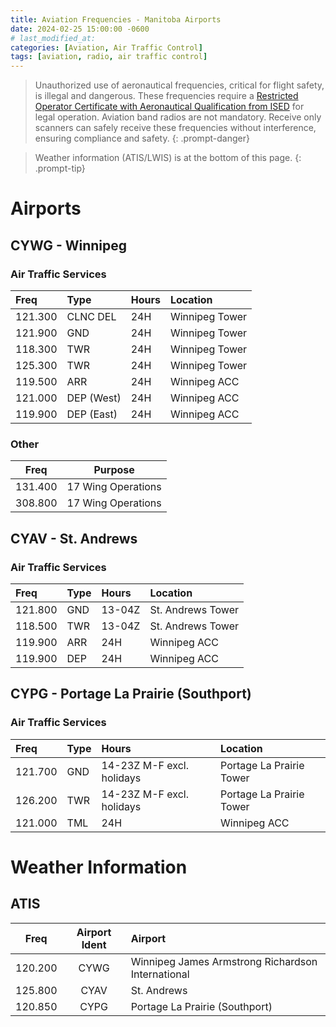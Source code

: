 ```yaml
---
title: Aviation Frequencies - Manitoba Airports
date: 2024-02-25 15:00:00 -0600
# last_modified_at: 
categories: [Aviation, Air Traffic Control]
tags: [aviation, radio, air traffic control]
---
```

> Unauthorized use of aeronautical frequencies, critical for flight safety, is illegal and dangerous. These frequencies require a [Restricted Operator Certificate with Aeronautical Qualification from ISED](https://ised-isde.canada.ca/site/spectrum-management-telecommunications/en/licences-and-certificates/professional-radio-operator-certificates) for legal operation. Aviation band radios are not mandatory. Receive only scanners can safely receive these frequencies without interference, ensuring compliance and safety.
{: .prompt-danger}

> Weather information (ATIS/LWIS) is at the bottom of this page.
{: .prompt-tip}

# Airports

## CYWG - Winnipeg

### Air Traffic Services

| Freq    | Type       | Hours  | Location       |
| :-      | :-         | :-     | :-             |
| 121.300 | CLNC DEL   | 24H    | Winnipeg Tower |
| 121.900 | GND        | 24H    | Winnipeg Tower |
| 118.300 | TWR        | 24H    | Winnipeg Tower |
| 125.300 | TWR        | 24H    | Winnipeg Tower |
| 119.500 | ARR        | 24H    | Winnipeg ACC   |
| 121.000 | DEP (West) | 24H    | Winnipeg ACC   |
| 119.900 | DEP (East) | 24H    | Winnipeg ACC   |

### Other

|  Freq | Purpose |
| - | - |
| 131.400 | 17 Wing Operations |
| 308.800 | 17 Wing Operations |

## CYAV - St. Andrews

### Air Traffic Services

| Freq    | Type       | Hours  | Location          |
| :-      | :-         | :-     | :-                |
| 121.800 | GND        | 13-04Z | St. Andrews Tower |
| 118.500 | TWR        | 13-04Z | St. Andrews Tower |
| 119.900 | ARR        | 24H    | Winnipeg ACC      |
| 119.900 | DEP        | 24H    | Winnipeg ACC      |

## CYPG - Portage La Prairie (Southport)

### Air Traffic Services

| Freq    | Type       | Hours                     | Location                 |
| :-      | :-         | :-                        | :-                       |
| 121.700 | GND        | 14-23Z M-F excl. holidays | Portage La Prairie Tower |
| 126.200 | TWR        | 14-23Z M-F excl. holidays | Portage La Prairie Tower |
| 121.000 | TML        | 24H                       | Winnipeg ACC             |

# Weather Information

## ATIS

| Freq    | Airport Ident | Airport |
| :-:      | :-:           | :-        |
| 120.200 | CYWG | Winnipeg James Armstrong Richardson International |
| 125.800 | CYAV | St. Andrews |
| 120.850 | CYPG | Portage La Prairie (Southport) |